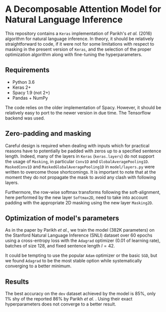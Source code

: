 #  A Decomposable Attention Model for Natural Language Inference

This repository contains a `Keras` implementation of Parikh's *et al.* (2016) algorithm for natural language inference. In theory, it should be relatively straightforward to code, if it were not for some limitations with respect to masking in the present version of `Keras`, and the selection of the proper optimization algorithm along with fine-tuning the hyperparameters.

## Requirements

- Python 3.6
- Keras 2+
- Spacy 1.9 (not 2+)
- Pandas + NumPy

The code relies on the older implementation of Spacy. However, it should be relatively easy to port to the newer version in due time. The Tensorflow backend was used.

## Zero-padding and masking

Careful design is required when dealing with inputs which for practical reasons have to potentially be padded with zeros up to a specified sentence length. Indeed, many of the layers in `Keras` (`keras.layers`) do not support the usage of `Masking`, in particular `Conv1D` and `GlobalAveragePooling1D`. `MaskedConv1D` and `MaskedGlobalAveragePooling1D` in `model/layers.py` were written to overcome those shortcomings. It is important to note that at the moment they do not propagate the mask to avoid any clash with following layers. 

Furthermore, the row-wise softmax transforms following the soft-alignment, here performed by the new layer `Softmax2D`, need to take into account padding with the appropriate 2D masking using the new layer `Masking2D`.

## Optimization of model's parameters

As in the paper by Parikh *et al.*, we train the model (382K parameters) on the Stanford Natural Language Inference (SNLI) dataset over 60 epochs using a cross-entropy loss with the `Adagrad` optimizer (0.01 of learning rate), batches of size 128, and fixed sentence length $l=42$. 

It could be tempting to use the popular `Adam` optimizer or the basic `SGD`, but we found `Adagrad` to be the most stable option while systematically converging to a better minimum. 

## Results

The best accuracy on the `dev` dataset achieved by the model is 85%, only 1% shy of the reported 86% by Parikh *et al.* . Using their exact hyperparameters does not converge to a better result.